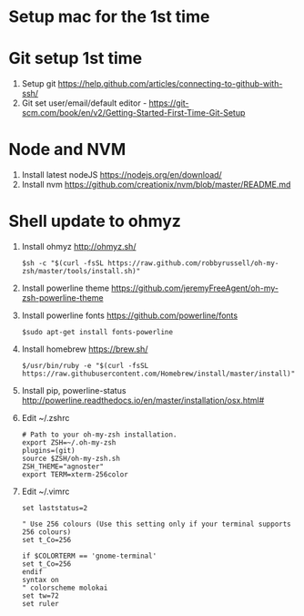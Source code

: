 # Setup mac for the 1st time


Git setup 1st time
========
1. Setup git https://help.github.com/articles/connecting-to-github-with-ssh/
1. Git set user/email/default editor - https://git-scm.com/book/en/v2/Getting-Started-First-Time-Git-Setup

Node and NVM
======
1. Install latest nodeJS https://nodejs.org/en/download/
1. Install nvm https://github.com/creationix/nvm/blob/master/README.md

Shell update to ohmyz
=====================
1. Install ohmyz http://ohmyz.sh/   
   
   ```$sh -c "$(curl -fsSL https://raw.github.com/robbyrussell/oh-my-zsh/master/tools/install.sh)"```
1. Install powerline theme https://github.com/jeremyFreeAgent/oh-my-zsh-powerline-theme
1. Install powerline fonts https://github.com/powerline/fonts
    
    ```$sudo apt-get install fonts-powerline```
1. Install homebrew https://brew.sh/
    
    ```$/usr/bin/ruby -e "$(curl -fsSL https://raw.githubusercontent.com/Homebrew/install/master/install)"```
1. Install pip, powerline-status http://powerline.readthedocs.io/en/master/installation/osx.html# 
1. Edit ~/.zshrc

    ```
    # Path to your oh-my-zsh installation.
    export ZSH=~/.oh-my-zsh
    plugins=(git)
    source $ZSH/oh-my-zsh.sh
    ZSH_THEME="agnoster"
    export TERM=xterm-256color
    
 1. Edit ~/.vimrc
    ```" Always show statusline
    set laststatus=2

    " Use 256 colours (Use this setting only if your terminal supports 256 colours)
    set t_Co=256

    if $COLORTERM == 'gnome-terminal'
    set t_Co=256
    endif
    syntax on
    " colorscheme molokai
    set tw=72
    set ruler
